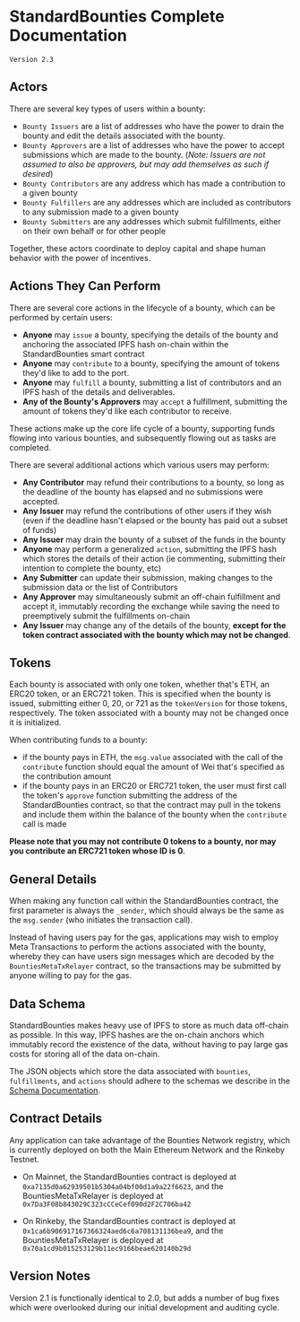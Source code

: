 # StandardBounties Complete Documentation

`Version 2.3`

## Actors
There are several key types of users within a bounty:
- `Bounty Issuers` are a list of addresses who have the power to drain the bounty and edit the details associated with the bounty.
- `Bounty Approvers` are a list of addresses who have the power to accept submissions which are made to the bounty. (*Note: Issuers are not assumed to also be approvers, but may add themselves as such if desired*)
- `Bounty Contributors` are any address which has made a contribution to a given bounty
- `Bounty Fulfillers` are any addresses which are included as contributors to any submission made to a given bounty
- `Bounty Submitters` are any addresses which submit fulfillments, either on their own behalf or for other people

Together, these actors coordinate to deploy capital and shape human behavior with the power of incentives.

## Actions They Can Perform
There are several core actions in the lifecycle of a bounty, which can be performed by certain users:
- **Anyone** may `issue` a bounty, specifying the details of the bounty and anchoring the associated IPFS hash on-chain within the StandardBounties smart contract
- **Anyone** may `contribute` to a bounty, specifying the amount of tokens they'd like to add to the port.
- **Anyone** may `fulfill` a bounty, submitting a list of contributors and an IPFS hash of the details and deliverables.
- **Any of the Bounty's Approvers** may `accept` a fulfillment, submitting the amount of tokens they'd like each contributor to receive.

These actions make up the core life cycle of a bounty, supporting funds flowing into various bounties, and subsequently flowing out as tasks are completed.

There are several additional actions which various users may perform:
- **Any Contributor** may refund their contributions to a bounty, so long as the deadline of the bounty has elapsed and no submissions were accepted.
- **Any Issuer** may refund the contributions of other users if they wish (even if the deadline hasn't elapsed or the bounty has paid out a subset of funds)
- **Any Issuer** may drain the bounty of a subset of the funds in the bounty
- **Anyone** may perform a generalized `action`, submitting the IPFS hash which stores the details of their action (ie commenting, submitting their intention to complete the bounty, etc)
- **Any Submitter** can update their submission, making changes to the submission data or the list of Contributors
- **Any Approver** may simultaneously submit an off-chain fulfillment and accept it, immutably recording the exchange while saving the need to preemptively submit the fulfillments on-chain
- **Any Issuer** may change any of the details of the bounty, **except for the token contract associated with the bounty which may not be changed**.

## Tokens
Each bounty is associated with only one token, whether that's ETH, an ERC20 token, or an ERC721 token. This is specified when the bounty is issued, submitting either 0, 20, or 721 as the `tokenVersion` for those tokens, respectively. The token associated with a bounty may not be changed once it is initialized.

When contributing funds to a bounty:
- if the bounty pays in ETH, the `msg.value` associated with the call of the `contribute` function should equal the amount of Wei that's specified as the contribution amount
- if the bounty pays in an ERC20 or ERC721 token, the user must first call the token's `approve` function submitting the address of the StandardBounties contract, so that the contract may pull in the tokens and include them within the balance of the bounty when the `contribute` call is made

**Please note that you may not contribute 0 tokens to a bounty, nor may you contribute an ERC721 token whose ID is 0**.

## General Details

When making any function call within the StandardBounties contract, the first parameter is always the `_sender`, which should always be the same as the `msg.sender` (who initiates the transaction call).

Instead of having users pay for the gas, applications may wish to employ Meta Transactions to perform the actions associated with the bounty, whereby they can have users sign messages which are decoded by the `BountiesMetaTxRelayer` contract, so the transactions may be submitted by anyone willing to pay for the gas.

## Data Schema

StandardBounties makes heavy use of IPFS to store as much data off-chain as possible. In this way, IPFS hashes are the on-chain anchors which immutably record the existence of the data, without having to pay large gas costs for storing all of the data on-chain.

The JSON objects which store the data associated with  `bounties`, `fulfillments`, and `actions` should adhere to the schemas we describe in the [Schema Documentation](./standardSchemas.md).

## Contract Details

Any application can take advantage of the Bounties Network registry, which is currently deployed on both the Main Ethereum Network and the Rinkeby Testnet.

- On Mainnet, the StandardBounties contract is deployed at `0xa7135d0a62939501b5304a04bf00d1a9a22f6623`, and the BountiesMetaTxRelayer is deployed at `0x7Da3F08b843029C323cCCeCef090d2F2C706ba42`

- On Rinkeby, the StandardBounties contract is deployed at `0x1ca6b906917167366324aed6c6a708131136bea9`, and the BountiesMetaTxRelayer is deployed at `0x70a1cd9b015253129b11ec9166beae620140b29d`

## Version Notes

Version 2.1 is functionally identical to 2.0, but adds a number of bug fixes which were overlooked during our initial development and auditing cycle.
